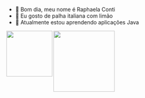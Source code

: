 - 👋 Bom dia, meu nome é Raphaela Conti
- 👀 Eu gosto de palha italiana com limão
- 🌱 Atualmente estou aprendendo aplicações Java
<img align="left" src="https://media.tenor.com/UVb3mXmu1QgAAAAi/dumpling-hungry.gif" width="120"/>
<img align="left" src="https://media.tenor.com/nBy6bpB5dCkAAAAi/capybara.gif" width="160"/>
